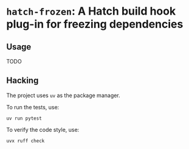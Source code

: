 # `hatch-frozen`: A Hatch build hook plug-in for freezing dependencies

## Usage

TODO

## Hacking

The project uses `uv` as the package manager.

To run the tests, use:

    uv run pytest

To verify the code style, use:

    uvx ruff check
